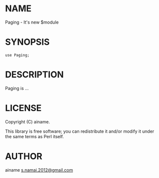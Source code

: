 # NAME

Paging - It's new $module

# SYNOPSIS

    use Paging;

# DESCRIPTION

Paging is ...

# LICENSE

Copyright (C) ainame.

This library is free software; you can redistribute it and/or modify
it under the same terms as Perl itself.

# AUTHOR

ainame <s.namai.2012@gmail.com>
